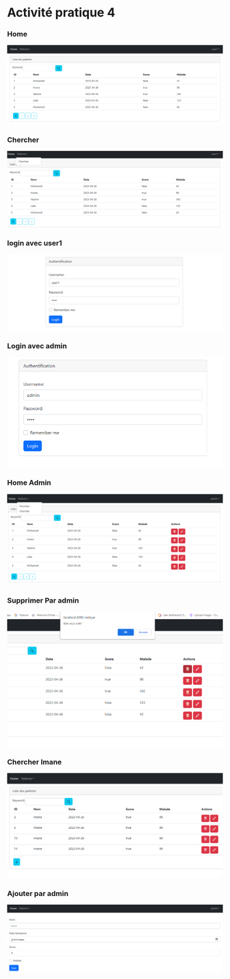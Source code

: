 <h1>Activité pratique 4</h1>
<h3>Home</h3>
<img src="captures/Tp41.png">
<h3>Chercher</h3>
<img src="captures/Tp42.png">
<h3>login avec user1</h3>
<img src="captures/Tp43.png">
<h3>Login avec admin</h3>
<img src="captures/Tp44.png">
<h3>Home Admin</h3>
<img src="captures/Tp45.png">
<h3>Supprimer Par admin</h3>
<img src="captures/tP46.png">
<h3>Chercher Imane</h3>
<img src="captures/tp7.png">
<h3>Ajouter par admin</h3>
<img src="captures/tp8.png">